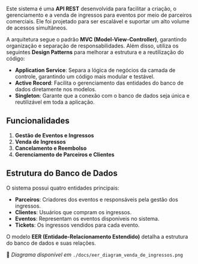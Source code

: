 Este sistema é uma **API REST** desenvolvida para facilitar a criação, o gerenciamento e a venda de ingressos para eventos por meio de parceiros comerciais. Ele foi projetado para ser escalável e suportar um alto volume de acessos simultâneos.

A arquitetura segue o padrão **MVC (Model-View-Controller)**, garantindo organização e separação de responsabilidades. Além disso, utiliza os seguintes **Design Patterns** para melhorar a estrutura e a reutilização do código:

*   **Application Service**: Separa a lógica de negócios da camada de controle, garantindo um código mais modular e testável.
*   **Active Record**: Facilita o gerenciamento das entidades do banco de dados diretamente nos modelos.
*   **Singleton**: Garante que a conexão com o banco de dados seja única e reutilizável em toda a aplicação.

Funcionalidades
------------------

1.  **Gestão de Eventos e Ingressos**
2.  **Venda de Ingressos**
3.  **Cancelamento e Reembolso**
4.  **Gerenciamento de Parceiros e Clientes**

Estrutura do Banco de Dados
-------------------------------

O sistema possui quatro entidades principais:

*   **Parceiros**: Criadores dos eventos e responsáveis pela gestão dos ingressos.
*   **Clientes**: Usuários que compram os ingressos.
*   **Eventos**: Representam os eventos disponíveis no sistema.
*   **Tickets**: Os ingressos vendidos para cada evento.

O modelo **EER (Entidade-Relacionamento Estendido)** detalha a estrutura do banco de dados e suas relações.

📌 _Diagrama disponível em_ `./docs/eer_diagram_venda_de_ingressos.png`


